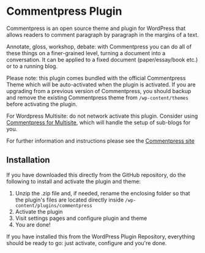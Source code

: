 Commentpress Plugin
===================

Commentpress is an open source theme and plugin for WordPress that allows readers to comment paragraph by paragraph in the margins of a text. 

Annotate, gloss, workshop, debate: with Commentpress you can do all of these things on a finer-grained level, turning a document into a conversation. It can be applied to a fixed document (paper/essay/book etc.) or to a running blog.

Please note: this plugin comes bundled with the official Commentpress Theme which will be auto-activated when the plugin is activated. If you are upgrading from a previous version of Commentpress, you should backup and remove the existing Commentpress theme from `/wp-content/themes` before activating the plugin.

For Wordpress Multisite: do not network activate this plugin. Consider using [Commentpress for Multisite](https://github.com/IFBook/CommentPressMultisite), which will handle the setup of sub-blogs for you.

For further information and instructions please see the [Commentpress site](http://www.futureofthebook.org/commentpress/)

## Installation ##

If you have downloaded this directly from the GitHub repository, do the following to install and activate the plugin and theme:

1. Unzip the .zip file and, if needed, rename the enclosing folder so that the plugin's files are located directly inside `/wp-content/plugins/commentpress`
2. Activate the plugin
3. Visit settings pages and configure plugin and theme
4. You are done!

If you have installed this from the WordPress Plugin Repository, everything should be ready to go: just activate, configure and you're done.